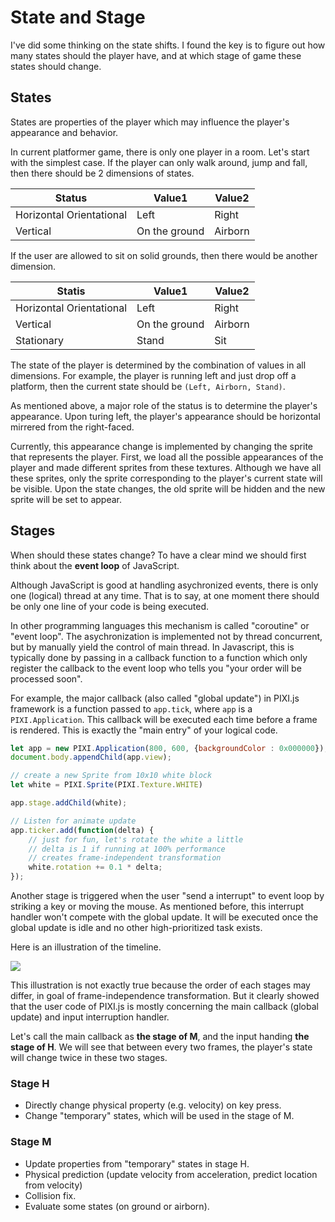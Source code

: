 # State and Stage

I've did some thinking on the state shifts. I found the key is to figure out how many states should the player have, and at which stage of game these states should change.

 ## States

States are properties of the player which may influence the player's appearance and behavior.

In current platformer game, there is only one player in a room. Let's start with the simplest case. If the player can only walk around, jump and fall, then there should be 2 dimensions of states.

| Status                   | Value1        | Value2  |
| ------------------------ | ------------- | ------- |
| Horizontal Orientational | Left          | Right   |
| Vertical                 | On the ground | Airborn |

If the user are allowed to sit on solid grounds, then there would be another dimension.

| Statis                   | Value1        | Value2  |
| ------------------------ | ------------- | ------- |
| Horizontal Orientational | Left          | Right   |
| Vertical                 | On the ground | Airborn |
| Stationary               | Stand         | Sit     |

The state of the player is determined by the combination of values in all dimensions. For example, the player is running left and just drop off a platform, then the current state should be `(Left, Airborn, Stand)`.

As mentioned above, a major role of the status is to determine the player's appearance. Upon turing left, the player's appearance should be horizontal mirrered from the right-faced.

Currently, this appearance change is implemented by changing the sprite that represents the player. First, we load all the possible appearances of the player and made different sprites from these textures. Although we have all these sprites, only the sprite corresponding to the player's current state will be visible. Upon the state changes, the old sprite will be hidden and the new sprite will be set to appear.

## Stages

When should these states change? To have a clear mind we should first think about the **event loop** of JavaScript.

Although JavaScript is good at handling asychronized events, there is only one (logical) thread at any time. That is to say, at one moment there should be only one line of your code is being executed. 

In other programming languages this mechanism is called "coroutine" or "event loop". The asychronization is implemented not by thread concurrent, but by manually yield the control of main thread. In Javascript, this is typically done by passing in a callback function to a function which only register the callback to the event loop who tells you "your order will be processed soon".

For example, the major callback (also called "global update") in PIXI.js framework is a function passed to `app.tick`, where `app` is a `PIXI.Application`. This callback will be executed each time before a frame is rendered. This is exactly the "main entry" of your logical code.

```javascript
let app = new PIXI.Application(800, 600, {backgroundColor : 0x000000});
document.body.appendChild(app.view);

// create a new Sprite from 10x10 white block
let white = PIXI.Sprite(PIXI.Texture.WHITE)

app.stage.addChild(white);

// Listen for animate update
app.ticker.add(function(delta) {
    // just for fun, let's rotate the white a little
    // delta is 1 if running at 100% performance
    // creates frame-independent transformation
    white.rotation += 0.1 * delta;
});
```

Another stage is triggered when the user "send a interrupt" to event loop by striking a key or moving the mouse. As mentioned before, this interrupt handler won't compete with the global update. It will be executed once the global update is idle and no other high-prioritized task exists.

Here is an illustration of the timeline.

![](imgs/stages.png)

This illustration is not exactly true because the order of each stages may differ, in goal of frame-independence transformation. But it clearly showed that the user code of PIXI.js is mostly concerning the main callback (global update) and input interruption handler. 

Let's call the main callback as **the stage of M**, and the input handing **the stage of H**. We will see that between every two frames, the player's state will change twice in these two stages.

### Stage H

- Directly change physical property (e.g. velocity) on key press.
- Change "temporary" states, which will be used in the stage of M.

### Stage M

- Update properties from "temporary" states in stage H.
- Physical prediction (update velocity from acceleration, predict location from velocity)
- Collision fix.
- Evaluate some states (on ground or airborn).